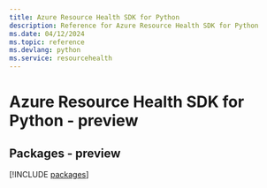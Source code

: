 ```yaml
---
title: Azure Resource Health SDK for Python
description: Reference for Azure Resource Health SDK for Python
ms.date: 04/12/2024
ms.topic: reference
ms.devlang: python
ms.service: resourcehealth
---
```

# Azure Resource Health SDK for Python - preview
## Packages - preview
[!INCLUDE [packages](resource-health-index.md)]
